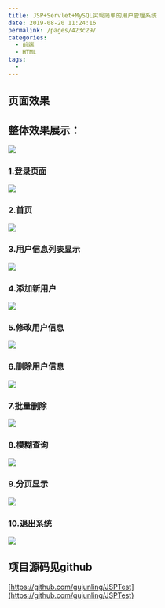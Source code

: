 ```yaml
---
title: JSP+Servlet+MySQL实现简单的用户管理系统
date: 2019-08-20 11:24:16
permalink: /pages/423c29/
categories:
  - 前端
  - HTML
tags:
  - 
---
```

## 页面效果

## 整体效果展示：

![](https://cdn.jsdelivr.net/gh/gujunling/PicGo-image/test/1722264-20190820111905705-814920721.gif)

### 1.登录页面

![](https://cdn.jsdelivr.net/gh/gujunling/PicGo-image/test/1722264-20190820082051923-1119845046.png)

### 2.首页

![](https://cdn.jsdelivr.net/gh/gujunling/PicGo-image/test/1722264-20190820082159351-1146661804.png)

### 3.用户信息列表显示

![](https://cdn.jsdelivr.net/gh/gujunling/PicGo-image/test/1722264-20190820082815697-1517233488.png)

### 4.添加新用户

![](https://cdn.jsdelivr.net/gh/gujunling/PicGo-image/test/1722264-20190820082931780-27183095.png)

### 5.修改用户信息

![](https://cdn.jsdelivr.net/gh/gujunling/PicGo-image/test/1722264-20190820084838299-1799651524.png)

### 6.删除用户信息

![](https://cdn.jsdelivr.net/gh/gujunling/PicGo-image/test/1722264-20190820084910791-1006458818.png)

### 7.批量删除

![](https://cdn.jsdelivr.net/gh/gujunling/PicGo-image/test/1722264-20190820084947521-2079561690.png)

### 8.模糊查询

![](https://cdn.jsdelivr.net/gh/gujunling/PicGo-image/test/1722264-20190820085026343-429395756.png)

### 9.分页显示

![](https://cdn.jsdelivr.net/gh/gujunling/PicGo-image/test/1722264-20190820085102809-1230882936.png)

### 10.退出系统

![](https://cdn.jsdelivr.net/gh/gujunling/PicGo-image/test/1722264-20190820112201828-2016467983.gif)

## 项目源码见github

[https://github.com/gujunling/JSPTest](https://github.com/gujunling/JSPTest)